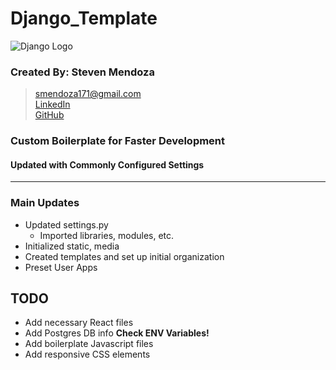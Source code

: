 # Django_Template

![Django Logo](https://static.djangoproject.com/img/logos/django-logo-negative.png)

### Created By: **Steven Mendoza**  
  > <smendoza171@gmail.com>  
  [LinkedIn](https://www.linkedin.com/in/mrmendoza171/)  
  [GitHub](https://github.com/mrmendoza171)  


### Custom Boilerplate for Faster Development
#### Updated with Commonly Configured Settings

---
### Main Updates
- Updated settings.py
  - Imported libraries, modules, etc.
- Initialized static, media
- Created templates and set up initial organization
- Preset User Apps

## TODO
- Add necessary React files
- Add Postgres DB info **Check ENV Variables!**
- Add boilerplate Javascript files
- Add responsive CSS elements 
